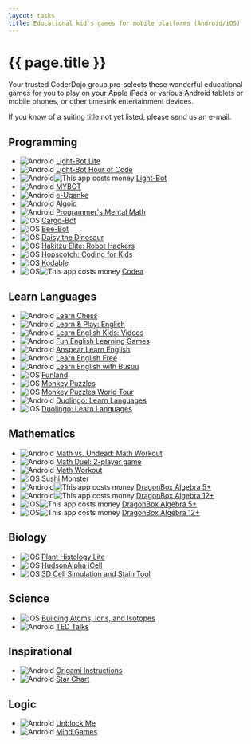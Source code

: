 ```yaml
---
layout: tasks
title: Educational kid's games for mobile platforms (Android/iOS)
---
```

{{ page.title }}
================

Your trusted CoderDojo group pre-selects these wonderful educational
games for you to play on your Apple iPads or various Android tablets 
or mobile phones, or other timesink entertainment devices.

If you know of a suiting title not yet listed, please send us an e-mail.

Programming
-----------
* ![][a] [Light-Bot Lite](https://play.google.com/store/apps/details?id=com.lightbot.lightbot)
* ![][a] [Light-Bot Hour of Code](https://play.google.com/store/apps/details?id=com.lightbot.lightbothoc)
* ![][a]![][$] [Light-Bot](https://play.google.com/store/apps/details?id=com.lightbot.lightbot)
* ![][a] [MYBOT](https://play.google.com/store/apps/details?id=com.anujraghav.mybot)
* ![][a] [e-Uganke](https://play.google.com/store/apps/details?id=si.fri.euganke)
* ![][a] [Algoid](https://play.google.com/store/apps/details?id=fr.cyann.algoid)
* ![][a] [Programmer's Mental Math](https://play.google.com/store/apps/details?id=main.mentalmath)
* ![][i] [Cargo-Bot](https://itunes.apple.com/us/app/cargo-bot/id519690804)
* ![][i] [Bee-Bot](https://itunes.apple.com/si/app/bee-bot/id500131639)
* ![][i] [Daisy the Dinosaur](https://itunes.apple.com/in/app/daisy-the-dinosaur/id490514278)
* ![][i] [Hakitzu Elite: Robot Hackers](https://itunes.apple.com/in/app/hakitzu-elite-robot-hackers/id599976903)
* ![][i] [Hopscotch: Coding for Kids](https://itunes.apple.com/in/app/hopscotch-coding-for-kids/id617098629)
* ![][i] [Kodable](https://itunes.apple.com/us/app/kodable/id577673067)
* ![][i]![][$] [Codea](https://itunes.apple.com/us/app/codea/id439571171)

Learn Languages
---------------
* ![][a] [Learn Chess](https://play.google.com/store/apps/details?id=com.chess)
* ![][a] [Learn & Play: English](https://play.google.com/store/apps/details?id=free.langame.rivex)
* ![][a] [Learn English Kids: Videos](https://play.google.com/store/apps/details?id=com.britishcouncil.avonmobility.learnenglishkids)
* ![][a] [Fun English Learning Games](https://play.google.com/store/apps/details?id=com.pumkin.fun)
* ![][a] [Anspear Learn English](https://play.google.com/store/apps/details?id=com.anspear.language.englishiap)
* ![][a] [Learn English Free](https://play.google.com/store/apps/details?id=com.alrwabee.learnenglishfree)
* ![][a] [Learn English with Busuu](https://play.google.com/store/apps/details?id=com.busuu.android.enc)
* ![][i] [Funland](https://itunes.apple.com/us/app/funland/id630632324)
* ![][i] [Monkey Puzzles](https://itunes.apple.com/us/app/monkey-puzzles/id705145024)
* ![][i] [Monkey Puzzles World Tour](https://itunes.apple.com/us/app/monkey-puzzles-world-tour/id738364486)
* ![][a] [Duolingo: Learn Languages](https://play.google.com/store/apps/details?id=com.duolingo)
* ![][i] [Duolingo: Learn Languages](https://itunes.apple.com/us/app/duolingo-learn-languages-for/id570060128)

Mathematics
-----------
* ![][a] [Math vs. Undead: Math Workout](https://play.google.com/store/apps/details?id=com.mathvszombies.mathgame)
* ![][a] [Math Duel: 2-player game](https://play.google.com/store/apps/details?id=com.mathduel2playersgame.mathgame)
* ![][a] [Math Workout](https://play.google.com/store/apps/details?id=andrei.brusentcov.survivalmath)
* ![][i] [Sushi Monster](https://itunes.apple.com/us/app/sushi-monster/id512651258)
* ![][a]![][$] [DragonBox Algebra 5+](https://play.google.com/store/apps/details?id=com.wewanttoknow.DragonBoxPlus)
* ![][a]![][$] [DragonBox Algebra 12+](https://play.google.com/store/apps/details?id=com.wewanttoknow.DragonBox2)
* ![][i]![][$] [DragonBox Algebra 5+](https://itunes.apple.com/us/app/dragonbox-algebra-5+/id522069155)
* ![][i]![][$] [DragonBox Algebra 12+](https://itunes.apple.com/us/app/dragonbox-algebra-12+/id634444186)

Biology
-------
* ![][i] [Plant Histology Lite](https://itunes.apple.com/ca/app/plant-histology-lite/id450818648)
* ![][i] [HudsonAlpha iCell](https://itunes.apple.com/us/app/hudsonalpha-icell/id364882015)
* ![][i] [3D Cell Simulation and Stain Tool](https://itunes.apple.com/us/app/3d-cell-simulation-stain-tool/id381129413)

Science
-------
* ![][i] [Building Atoms, Ions, and Isotopes](https://itunes.apple.com/ca/app/building-atoms-ions-isotopes/id437001161)
* ![][a] [TED Talks](https://play.google.com/store/apps/details?id=com.ted.android)

Inspirational
-------------
* ![][a] [Origami Instructions](https://play.google.com/store/apps/details?id=com.artelplus.origami)
* ![][a] [Star Chart](https://play.google.com/store/apps/details?id=com.escapistgames.starchart)

Logic
-----
* ![][a] [Unblock Me](https://play.google.com/store/apps/details?id=com.kiragames.unblockmefree)
* ![][a] [Mind Games](https://play.google.com/store/apps/details?id=com.oxothuk.worldpuzzle)


[a]: /images/android-icon-16.png "Android"
[i]: /images/ios-icon-16.png "iOS"
[$]: /images/dollar-icon-16.png "This app costs money"
